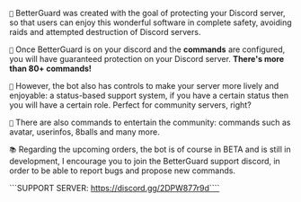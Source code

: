 
`🔧` BetterGuard  was created with the goal of protecting your Discord server, so that users can enjoy this wonderful software in complete safety, avoiding raids and attempted destruction of Discord servers.

`🧰` Once BetterGuard is on your discord and the **commands** are configured, you will have guaranteed protection on your Discord server.
     **There's more than 80+ commands!**

`📕` However, the bot also has controls to make your server more lively and enjoyable: a status-based support system, if you have a certain status then you will have a certain role. Perfect for community servers, right?

`📒` There are also commands to entertain the community: commands such as avatar, userinfos, 8balls and many more.

`📚` Regarding the upcoming orders, the bot is of course in BETA and is still in development, I encourage you to join the BetterGuard support discord, in order to be able to report bugs and propose new commands.

```SUPPORT SERVER: https://discord.gg/2DPW877r9d````

